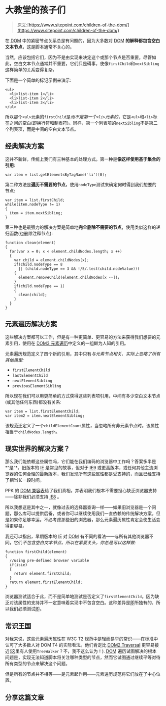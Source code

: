 # 大教堂的孩子们

> 原文:[https://www.sitepoint.com/children-of-the-dom/](https://www.sitepoint.com/children-of-the-dom/)

在 <abbr title="Document Object Model">DOM</abbr> 中的紧密节点关系总是有问题的，因为大多数对 <abbr title="Document Object Model">DOM</abbr> **的解释都包含空白文本节点**，这是脚本通常不关心的。

当然，应该包括它们，因为不是由实现来决定这个或那个节点是否重要。尽管如此，空白文本节点通常并不重要，它们只是碍事，使像`firstChild`和`nextSibling`这样简单的关系变得复杂。

下面是一个简单的标记示例来演示:

```
<ul>
  <li>list-item 1</li>
  <li>list-item 2</li>
  <li>list-item 3</li>
</ul>
```

所以那个`<ul>`元素的`firstChild`是*而不是第一个`<li>`元素的*，它是`<ul>`和`<li>`标签之间的空白(即换行符和制表符)。同样，第一个列表项的`nextSibling`不是第二个列表项，而是中间的空白文本节点。

## 经典解决方案

这并不新鲜，传统上我们有三种基本的处理方式。第一种是**像这样使用基于集合的引用**:

```
var item = list.getElementsByTagName('li')[0];
```

第二种方法是**遍历不需要的节点**，使用`nodeType`测试来确定何时得到我们想要的节点:

```
var item = list.firstChild;
while(item.nodeType != 1)
{
  item = item.nextSibling;
}
```

第三种也是最强力的解决方案是简单地**完全删除不需要的节点**，使用类似这样的递归函数(也删除注释节点):

```
function clean(element)
{
  for(var x = 0; x < element.childNodes.length; x ++)
  {
    var child = element.childNodes[x];
    if(child.nodeType == 8 
      || (child.nodeType == 3 && !/S/.test(child.nodeValue)))
    {
      element.removeChild(element.childNodes[x --]);
    }
    if(child.nodeType == 1)
    {
      clean(child);
    }
  }
}
```

## 元素遍历解决方案

这些解决方案都可以工作，但是有一种更简单、更容易的方法来获得我们想要的元素引用，使用在 [DOM3 元素遍历](https://www.w3.org/TR/ElementTraversal/)中定义的一组鲜为人知的引用。

元素遍历规范定义了四个新的引用，其中只有*与元素节点相关，实际上忽略了所有其他类型:*

*   `firstElementChild`
*   `lastElementChild`
*   `nextElementSibling`
*   `previousElementSibling`

所以现在我们可以用更简单的方式获得这些列表项引用，中间有多少空白文本节点(或其他任何东西)都没有关系:

```
var item = list.firstElementChild;
var item2 = item.nextElementSibling;
```

该规范还定义了一个`childElementCount`属性，当忽略所有非元素节点时，该属性相当于`childNodes.length`。

## 现实世界的解决方案？

那么我们能依赖这些属性吗，它们能在我们编码的浏览器中工作吗？答案多半是*“是”*。旧版本的 <abbr title="Internet Explorer">IE</abbr> 是常见的故事，但对于 <abbr title="Internet Explorer 9">IE9</abbr> 或更高版本，或任何其他主流浏览器的任何合理的最新版本，我们发现所有这些属性都是受支持的，而且已经支持了相当长一段时间。

PPK 的 [DOM 兼容表](http://www.quirksmode.org/dom/w3c_traversal.html "W3C DOM Compatibility — Traversal (quirksmode.org)")给了我们真相，并表明我们根本不需要担心缺乏浏览器支持——除非我们必须支持 <abbr title="Internet Explorer 8">IE8</abbr> 。

所以我想这是其中之一，就像过去的选择器查询一样——如果旧浏览器是一个问题，那么库可以提供后备，或者你可以继续使用我们一直依赖的传统解决方案。但是如果你足够幸运，不必考虑那些旧的浏览器，那么元素遍历属性肯定会使生活变得更容易。

我还可以指出，早期版本的 <abbr title="Internet Explorer">IE</abbr> 对 <abbr title="Document Object Model">DOM</abbr> 有不同的看法——与所有其他浏览器不同，它们*不包含空白文本节点。所以在紧要关头，你总是可以这样做:*

```
function firstChild(element)
{
  //using pre-defined browser variable
  if(isie)
  {
    return element.firstChild;
  }
  return element.firstElementChild;
}
```

浏览器测试适合于此，而不是简单地测试是否定义了`firstElementChild`，因为缺乏对该属性的支持并不一定意味着实现中不包含空白。这种差异是<abbr title="Internet Explorer">即</abbr>所独有的，所以我们必须测试<abbr title="Internet Explorer">即</abbr>。

## 常识王国

对我来说，这些元素遍历属性在 W3C T2 规范中是轻而易举的常识——在标准中认可了大多数人对 DOM T4 的实际看法。他们肯定比 [DOM2 Traversal](https://www.w3.org/TR/DOM-Level-2-Traversal-Range/traversal.html) 更容易接近(这里有人使用`TreeWalker`？不，我不这么认为！). <abbr title="Document Object Model Level 2">DOM</abbr> 遍历试图解决的根本问题是，实现无法知道脚本将关注哪种类型的节点，然而它试图通过继续平等对待所有类型的节点来解决这个问题。

但是所有的节点并不相等——是元素起作用——元素遍历规范将它们放在了中心位置。

## 分享这篇文章